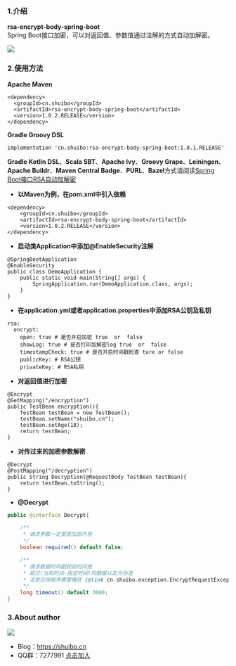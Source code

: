### 1.介绍
**rsa-encrypt-body-spring-boot**  
Spring Boot接口加密，可以对返回值、参数值通过注解的方式自动加解密。  

 [![](https://img.shields.io/badge/Author-Bobby-ff69b4.svg)]()
### 2.使用方法
**Apache Maven**
```
<dependency>
  <groupId>cn.shuibo</groupId>
  <artifactId>rsa-encrypt-body-spring-boot</artifactId>
  <version>1.0.2.RELEASE</version>
</dependency>
```
**Gradle Groovy DSL**
```
implementation 'cn.shuibo:rsa-encrypt-body-spring-boot:1.0.1.RELEASE'
```
**Gradle Kotlin DSL**、**Scala SBT**、**Apache Ivy**、**Groovy Grape**、**Leiningen**、**Apache Buildr**、**Maven Central Badge**、**PURL**、**Bazel**方式请阅读[Spring Boot接口RSA自动加解密](https://www.shuibo.cn/102.html)
- **以Maven为例，在pom.xml中引入依赖**  
```
<dependency>
    <groupId>cn.shuibo</groupId>
    <artifactId>rsa-encrypt-body-spring-boot</artifactId>
    <version>1.0.2.RELEASE</version>
</dependency>
```
- **启动类Application中添加@EnableSecurity注解**

```
@SpringBootApplication
@EnableSecurity
public class DemoApplication {
    public static void main(String[] args) {
        SpringApplication.run(DemoApplication.class, args);
    }
}
```
- **在application.yml或者application.properties中添加RSA公钥及私钥**

```
rsa:
  encrypt:
    open: true # 是否开启加密 true  or  false
    showLog: true # 是否打印加解密log true  or  false
    timestampCheck: true # 是否开启时间戳检查 ture or false
    publicKey: # RSA公钥
    privateKey: # RSA私钥
```
- **对返回值进行加密**

```
@Encrypt
@GetMapping("/encryption")
public TestBean encryption(){
    TestBean testBean = new TestBean();
    testBean.setName("shuibo.cn");
    testBean.setAge(18);
    return testBean;
}
```
- **对传过来的加密参数解密**

```
@Decrypt
@PostMapping("/decryption")
public String Decryption(@RequestBody TestBean testBean){
    return testBean.toString();
}
```

- **@Decrypt**
```java
public @interface Decrypt{

    /**
     * 请求参数一定要是加密内容
     */
    boolean required() default false;

    /**
     * 请求数据时间戳校验时间差
     * 超过(当前时间-指定时间)的数据认定为伪造
     * 注意应用程序需要捕获 {@link cn.shuibo.exception.EncryptRequestException} 异常
     */
    long timeout() default 3000;
}

```

### 3.About author
![](https://ss3.baidu.com/9fo3dSag_xI4khGko9WTAnF6hhy/super/pic/item/5366d0160924ab18a5f64be03bfae6cd7a890b00.jpg)
- Blog：https://shuibo.cn
- QQ群：7277991 [点击加入](http://shang.qq.com/wpa/qunwpa?idkey=d919a3676fe81a081cf90698a55b38c162285c92ef3c7a529972f39cd7787ef9)






